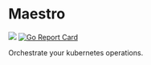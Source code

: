 # Maestro

![](https://github.com/go-maestro/core/workflows/Go/badge.svg) [![Go Report Card](https://goreportcard.com/badge/github.com/go-maestro/core)](https://goreportcard.com/report/github.com/go-maestro/core)

Orchestrate your kubernetes operations.

